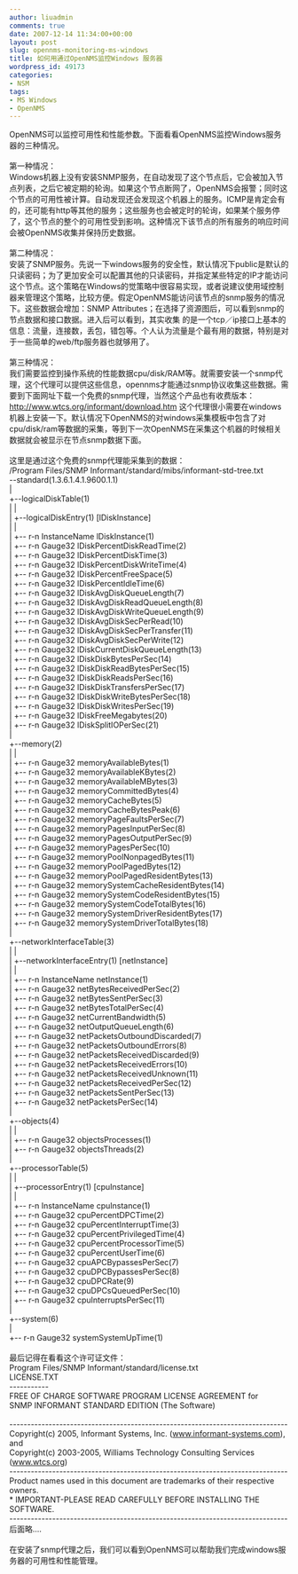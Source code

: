 ```yaml
---
author: liuadmin
comments: true
date: 2007-12-14 11:34:00+00:00
layout: post
slug: opennms-monitoring-ms-windows
title: 如何用通过OpenNMS监控Windows 服务器
wordpress_id: 49173
categories:
- NSM
tags:
- MS Windows
- OpenNMS
---
```


OpenNMS可以监控可用性和性能参数。下面看看OpenNMS监控Windows服务器的三种情况。<br /><br />第一种情况：<br />Windows机器上没有安装SNMP服务，在自动发现了这个节点后，它会被加入节点列表，之后它被定期的轮询。如果这个节点断网了，OpenNMS会报警；同时这个节点的可用性被计算。自动发现还会发现这个机器上的服务。ICMP是肯定会有的，还可能有http等其他的服务；这些服务也会被定时的轮询，如果某个服务停了，这个节点的整个的可用性受到影响。这种情况下该节点的所有服务的响应时间会被OpenNMS收集并保持历史数据。<br /><br />第二种情况：<br />安装了SNMP服务。先说一下windows服务的安全性，默认情况下public是默认的只读密码；为了更加安全可以配置其他的只读密码，并指定某些特定的IP才能访问这个节点。这个策略在Windows的觉策略中很容易实现，或者说建议使用域控制器来管理这个策略，比较方便。假定OpenNMS能访问该节点的snmp服务的情况下。这些数据会增加：SNMP Attributes；在选择了资源图后，可以看到snmp的节点数据和接口数据。进入后可以看到，其实收集 的是一个tcp／ip接口上基本的信息：流量，连接数，丢包，错包等。个人认为流量是个最有用的数据，特别是对于一些简单的web/ftp服务器也就够用了。<br /><br />第三种情况：<br />我们需要监控到操作系统的性能数据cpu/disk/RAM等。就需要安装一个snmp代理，这个代理可以提供这些信息，opennms才能通过snmp协议收集这些数据。需要到下面网址下载一个免费的snmp代理，当然这个产品也有收费版本：http://www.wtcs.org/informant/download.htm 这个代理很小需要在windows机器上安装一下。默认情况下OpenNMS的对windows采集模板中包含了对cpu/disk/ram等数据的采集，等到下一次OpenNMS在采集这个机器的时候相关数据就会被显示在节点snmp数据下面。<br /><br />这里是通过这个免费的snmp代理能采集到的数据：<br />/Program Files/SNMP Informant/standard/mibs/informant-std-tree.txt<br />--standard(1.3.6.1.4.1.9600.1.1)<br />|<br />+--logicalDiskTable(1)<br />|  |<br />|  +--logicalDiskEntry(1) [lDiskInstance]<br />|     |<br />|     +-- r-n InstanceName lDiskInstance(1)<br />|     +-- r-n Gauge32      lDiskPercentDiskReadTime(2)<br />|     +-- r-n Gauge32      lDiskPercentDiskTime(3)<br />|     +-- r-n Gauge32      lDiskPercentDiskWriteTime(4)<br />|     +-- r-n Gauge32      lDiskPercentFreeSpace(5)<br />|     +-- r-n Gauge32      lDiskPercentIdleTime(6)<br />|     +-- r-n Gauge32      lDiskAvgDiskQueueLength(7)<br />|     +-- r-n Gauge32      lDiskAvgDiskReadQueueLength(8)<br />|     +-- r-n Gauge32      lDiskAvgDiskWriteQueueLength(9)<br />|     +-- r-n Gauge32      lDiskAvgDiskSecPerRead(10)<br />|     +-- r-n Gauge32      lDiskAvgDiskSecPerTransfer(11)<br />|     +-- r-n Gauge32      lDiskAvgDiskSecPerWrite(12)<br />|     +-- r-n Gauge32      lDiskCurrentDiskQueueLength(13)<br />|     +-- r-n Gauge32      lDiskDiskBytesPerSec(14)<br />|     +-- r-n Gauge32      lDiskDiskReadBytesPerSec(15)<br />|     +-- r-n Gauge32      lDiskDiskReadsPerSec(16)<br />|     +-- r-n Gauge32      lDiskDiskTransfersPerSec(17)<br />|     +-- r-n Gauge32      lDiskDiskWriteBytesPerSec(18)<br />|     +-- r-n Gauge32      lDiskDiskWritesPerSec(19)<br />|     +-- r-n Gauge32      lDiskFreeMegabytes(20)<br />|     +-- r-n Gauge32      lDiskSplitIOPerSec(21)<br />|<br />+--memory(2)<br />|  |<br />|  +-- r-n Gauge32   memoryAvailableBytes(1)<br />|  +-- r-n Gauge32   memoryAvailableKBytes(2)<br />|  +-- r-n Gauge32   memoryAvailableMBytes(3)<br />|  +-- r-n Gauge32   memoryCommittedBytes(4)<br />|  +-- r-n Gauge32   memoryCacheBytes(5)<br />|  +-- r-n Gauge32   memoryCacheBytesPeak(6)<br />|  +-- r-n Gauge32   memoryPageFaultsPerSec(7)<br />|  +-- r-n Gauge32   memoryPagesInputPerSec(8)<br />|  +-- r-n Gauge32   memoryPagesOutputPerSec(9)<br />|  +-- r-n Gauge32   memoryPagesPerSec(10)<br />|  +-- r-n Gauge32   memoryPoolNonpagedBytes(11)<br />|  +-- r-n Gauge32   memoryPoolPagedBytes(12)<br />|  +-- r-n Gauge32   memoryPoolPagedResidentBytes(13)<br />|  +-- r-n Gauge32   memorySystemCacheResidentBytes(14)<br />|  +-- r-n Gauge32   memorySystemCodeResidentBytes(15)<br />|  +-- r-n Gauge32   memorySystemCodeTotalBytes(16)<br />|  +-- r-n Gauge32   memorySystemDriverResidentBytes(17)<br />|  +-- r-n Gauge32   memorySystemDriverTotalBytes(18)<br />|<br />+--networkInterfaceTable(3)<br />|  |<br />|  +--networkInterfaceEntry(1) [netInstance]<br />|     |<br />|     +-- r-n InstanceName netInstance(1)<br />|     +-- r-n Gauge32      netBytesReceivedPerSec(2)<br />|     +-- r-n Gauge32      netBytesSentPerSec(3)<br />|     +-- r-n Gauge32      netBytesTotalPerSec(4)<br />|     +-- r-n Gauge32      netCurrentBandwidth(5)<br />|     +-- r-n Gauge32      netOutputQueueLength(6)<br />|     +-- r-n Gauge32      netPacketsOutboundDiscarded(7)<br />|     +-- r-n Gauge32      netPacketsOutboundErrors(8)<br />|     +-- r-n Gauge32      netPacketsReceivedDiscarded(9)<br />|     +-- r-n Gauge32      netPacketsReceivedErrors(10)<br />|     +-- r-n Gauge32      netPacketsReceivedUnknown(11)<br />|     +-- r-n Gauge32      netPacketsReceivedPerSec(12)<br />|     +-- r-n Gauge32      netPacketsSentPerSec(13)<br />|     +-- r-n Gauge32      netPacketsPerSec(14)<br />|<br />+--objects(4)<br />|  |<br />|  +-- r-n Gauge32   objectsProcesses(1)<br />|  +-- r-n Gauge32   objectsThreads(2)<br />|<br />+--processorTable(5)<br />|  |<br />|  +--processorEntry(1) [cpuInstance]<br />|     |<br />|     +-- r-n InstanceName cpuInstance(1)<br />|     +-- r-n Gauge32      cpuPercentDPCTime(2)<br />|     +-- r-n Gauge32      cpuPercentInterruptTime(3)<br />|     +-- r-n Gauge32      cpuPercentPrivilegedTime(4)<br />|     +-- r-n Gauge32      cpuPercentProcessorTime(5)<br />|     +-- r-n Gauge32      cpuPercentUserTime(6)<br />|     +-- r-n Gauge32      cpuAPCBypassesPerSec(7)<br />|     +-- r-n Gauge32      cpuDPCBypassesPerSec(8)<br />|     +-- r-n Gauge32      cpuDPCRate(9)<br />|     +-- r-n Gauge32      cpuDPCsQueuedPerSec(10)<br />|     +-- r-n Gauge32      cpuInterruptsPerSec(11)<br />|<br />+--system(6)<br />|<br />+-- r-n Gauge32   systemSystemUpTime(1)<br /><br />最后记得在看看这个许可证文件：<br />Program Files/SNMP Informant/standard/license.txt<br />LICENSE.TXT<br />-----------<br />FREE OF CHARGE SOFTWARE PROGRAM LICENSE AGREEMENT for<br />SNMP INFORMANT STANDARD EDITION (The Software)<br /><br />------------------------------------------------------------------------------<br />Copyright(c) 2005, Informant Systems, Inc. (www.informant-systems.com), and<br />Copyright(c) 2003-2005, Williams Technology Consulting Services (www.wtcs.org)<br />------------------------------------------------------------------------------<br />Product names used in this document are trademarks of their respective owners.<br />* IMPORTANT-PLEASE READ CAREFULLY BEFORE INSTALLING THE SOFTWARE.<br />------------------------------------------------------------------------------<br />后面略....<br /><br />在安装了snmp代理之后，我们可以看到OpenNMS可以帮助我们完成windows服务器的可用性和性能管理。
